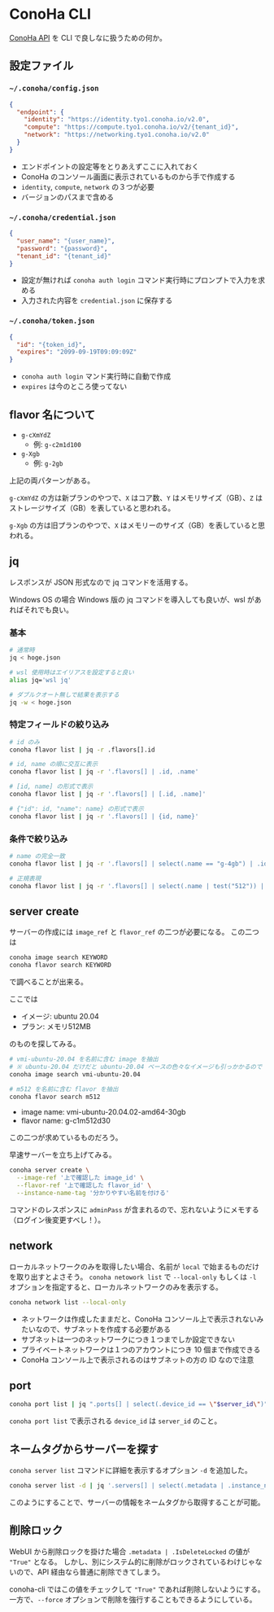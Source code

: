 # ConoHa CLI

[ConoHa API](https://www.conoha.jp/docs/) を CLI で良しなに扱うための何か。

## 設定ファイル

### `~/.conoha/config.json`

```json
{
  "endpoint": {
    "identity": "https://identity.tyo1.conoha.io/v2.0",
    "compute": "https://compute.tyo1.conoha.io/v2/{tenant_id}",
    "network": "https://networking.tyo1.conoha.io/v2.0"
  }
}
```

* エンドポイントの設定等をとりあえずここに入れておく
* ConoHa のコンソール画面に表示されているものから手で作成する
* `identity`, `compute`, `network` の３つが必要
* バージョンのパスまで含める

### `~/.conoha/credential.json`

```json
{
  "user_name": "{user_name}",
  "password": "{password}",
  "tenant_id": "{tenant_id}"
}
```

* 設定が無ければ `conoha auth login` コマンド実行時にプロンプトで入力を求める
* 入力された内容を `credential.json` に保存する

### `~/.conoha/token.json`

```json
{
  "id": "{token_id}",
  "expires": "2099-09-19T09:09:09Z"
}
```

* `conoha auth login` マンド実行時に自動で作成
* `expires` は今のところ使ってない

## flavor 名について

* `g-cXmYdZ`
  * 例: `g-c2m1d100`
* `g-Xgb`
  * 例: `g-2gb`

上記の両パターンがある。

`g-cXmYdZ` の方は新プランのやつで、`X` はコア数、`Y` はメモリサイズ（GB）、`Z` はストレージサイズ（GB）を表していると思われる。

`g-Xgb` の方は旧プランのやつで、`X` はメモリーのサイズ（GB）を表していると思われる。


## jq

レスポンスが JSON 形式なので jq コマンドを活用する。

Windows OS の場合 Windows 版の jq コマンドを導入しても良いが、wsl があればそれでも良い。

### 基本

```sh
# 通常時
jq < hoge.json

# wsl 使用時はエイリアスを設定すると良い
alias jq='wsl jq'

# ダブルクオート無しで結果を表示する
jq -w < hoge.json
```

### 特定フィールドの絞り込み

```sh
# id のみ
conoha flavor list | jq -r .flavors[].id

# id, name の順に交互に表示
conoha flavor list | jq -r '.flavors[] | .id, .name'

# [id, name] の形式で表示
conoha flavor list | jq -r '.flavors[] | [.id, .name]'

# {"id": id, "name": name} の形式で表示
conoha flavor list | jq -r '.flavors[] | {id, name}'
```

### 条件で絞り込み

```sh
# name の完全一致
conoha flavor list | jq -r '.flavors[] | select(.name == "g-4gb") | .id, .name'

# 正規表現
conoha flavor list | jq -r '.flavors[] | select(.name | test("512")) | .id, .name'
```

## server create

サーバーの作成には `image_ref` と `flavor_ref` の二つが必要になる。
この二つは

```sh
conoha image search KEYWORD
conoha flavor search KEYWORD
```

で調べることが出来る。

ここでは

* イメージ: ubuntu 20.04
* プラン: メモリ512MB

のものを探してみる。

```sh
# vmi-ubuntu-20.04 を名前に含む image を抽出
# ※ ubuntu-20.04 だけだと ubuntu-20.04 ベースの色々なイメージも引っかかるので vmi を先頭に付ける
conoha image search vmi-ubuntu-20.04

# m512 を名前に含む flavor を抽出
conoha flavor search m512
```

* image name: vmi-ubuntu-20.04.02-amd64-30gb
* flavor name: g-c1m512d30

この二つが求めているものだろう。

早速サーバーを立ち上げてみる。

```sh
conoha server create \
  --image-ref '上で確認した image_id' \
  --flavor-ref '上で確認した flavor_id' \
  --instance-name-tag '分かりやすい名前を付ける'
```

コマンドのレスポンスに `adminPass` が含まれるので、忘れないようにメモする（ログイン後変更すべし！）。

## network

ローカルネットワークのみを取得したい場合、名前が `local` で始まるものだけを取り出すとよさそう。
`conoha netowork list` で `--local-only` もしくは `-l` オプションを指定すると、ローカルネットワークのみを表示する。

```sh
conoha network list --local-only
```

* ネットワークは作成したままだと、ConoHa コンソール上で表示されないみたいなので、サブネットを作成する必要がある
* サブネットは一つのネットワークにつき１つまでしか設定できない
* プライベートネットワークは１つのアカウントにつき 10 個まで作成できる
* ConoHa コンソール上で表示されるのはサブネットの方の ID なので注意

## port

```sh
conoha port list | jq ".ports[] | select(.device_id == \"$server_id\")"
```

`conoha port list` で表示される `device_id` は `server_id` のこと。

## ネームタグからサーバーを探す

`conoha server list` コマンドに詳細を表示するオプション `-d` を追加した。

```sh
conoha server list -d | jq '.servers[] | select(.metadata | .instance_name_tag == "my_server")'
```

このようにすることで、サーバーの情報をネームタグから取得することが可能。

## 削除ロック

WebUI から削除ロックを掛けた場合 `.metadata | .IsDeleteLocked` の値が `"True"` となる。
しかし、別にシステム的に削除がロックされているわけじゃないので、API 経由なら普通に削除できてしまう。

conoha-cli ではこの値をチェックして `"True"` であれば削除しないようにする。
一方で、`--force` オプションで削除を強行することもできるようにしている。
